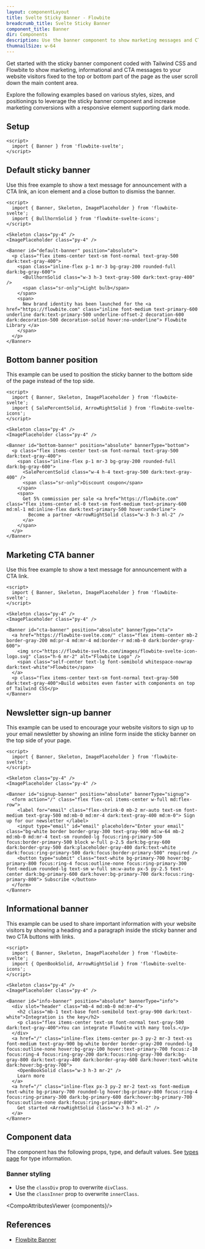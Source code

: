 ```yaml
---
layout: componentLayout
title: Svelte Sticky Banner - Flowbite
breadcrumb_title: Svelte Sticky Banner
component_title: Banner
dir: Components
description: Use the banner component to show marketing messages and CTA buttons at the top or bottom side of your website based on the utility classes from Tailwind CSS
thumnailSize: w-64
---
```


<script>
  import { TableProp, TableDefaultRow, CompoAttributesViewer } from '../../utils'
  import { P, A } from '$lib'
  const components = 'Banner'
</script>

Get started with the sticky banner component coded with Tailwind CSS and Flowbite to show marketing, informational and CTA messages to your website visitors fixed to the top or bottom part of the page as the user scroll down the main content area.

Explore the following examples based on various styles, sizes, and positionings to leverage the sticky banner component and increase marketing conversions with a responsive element supporting dark mode.

## Setup

```svelte example hideOutput
<script>
  import { Banner } from 'flowbite-svelte';
</script>
```

## Default sticky banner

Use this free example to show a text message for announcement with a CTA link, an icon element and a close button to dismiss the banner.

```svelte example class="flex flex-col relative"
<script>
  import { Banner, Skeleton, ImagePlaceholder } from 'flowbite-svelte';
  import { BullhornSolid } from 'flowbite-svelte-icons';
</script>

<Skeleton class="py-4" />
<ImagePlaceholder class="py-4" />

<Banner id="default-banner" position="absolute">
  <p class="flex items-center text-sm font-normal text-gray-500 dark:text-gray-400">
    <span class="inline-flex p-1 mr-3 bg-gray-200 rounded-full dark:bg-gray-600">
      <BullhornSolid class="w-3 h-3 text-gray-500 dark:text-gray-400" />
      <span class="sr-only">Light bulb</span>
    </span>
    <span>
      New brand identity has been launched for the <a href="https://flowbite.com" class="inline font-medium text-primary-600 underline dark:text-primary-500 underline-offset-2 decoration-600 dark:decoration-500 decoration-solid hover:no-underline"> Flowbite Library </a>
    </span>
  </p>
</Banner>
```

## Bottom banner position

This example can be used to position the sticky banner to the bottom side of the page instead of the top side.

```svelte example class="flex flex-col relative"
<script>
  import { Banner, Skeleton, ImagePlaceholder } from 'flowbite-svelte';
  import { SalePercentSolid, ArrowRightSolid } from 'flowbite-svelte-icons';
</script>

<Skeleton class="py-4" />
<ImagePlaceholder class="py-4" />

<Banner id="bottom-banner" position="absolute" bannerType="bottom">
  <p class="flex items-center text-sm font-normal text-gray-500 dark:text-gray-400">
    <span class="inline-flex p-1 mr-3 bg-gray-200 rounded-full dark:bg-gray-600">
      <SalePercentSolid class="w-4 h-4 text-gray-500 dark:text-gray-400" />
      <span class="sr-only">Discount coupon</span>
    </span>
    <span>
      Get 5% commission per sale <a href="https://flowbite.com" class="flex items-center ml-0 text-sm font-medium text-primary-600 md:ml-1 md:inline-flex dark:text-primary-500 hover:underline">
        Become a partner <ArrowRightSolid class="w-3 h-3 ml-2" />
      </a>
    </span>
  </p>
</Banner>
```

## Marketing CTA banner

Use this free example to show a text message for announcement with a CTA link.

```svelte example class="flex flex-col relative"
<script>
  import { Banner, Skeleton, ImagePlaceholder } from 'flowbite-svelte';
</script>

<Skeleton class="py-4" />
<ImagePlaceholder class="py-4" />

<Banner id="cta-banner" position="absolute" bannerType="cta">
  <a href="https://flowbite-svelte.com/" class="flex items-center mb-2 border-gray-200 md:pr-4 md:mr-4 md:border-r md:mb-0 dark:border-gray-600">
    <img src="https://flowbite-svelte.com/images/flowbite-svelte-icon-logo.svg" class="h-6 mr-2" alt="Flowbite Logo" />
    <span class="self-center text-lg font-semibold whitespace-nowrap dark:text-white">Flowbite</span>
  </a>
  <p class="flex items-center text-sm font-normal text-gray-500 dark:text-gray-400">Build websites even faster with components on top of Tailwind CSS</p>
</Banner>
```

## Newsletter sign-up banner

This example can be used to encourage your website visitors to sign up to your email newsletter by showing an inline form inside the sticky banner on the top side of your page.

```svelte example class="flex flex-col relative" hideResponsiveButtons
<script>
  import { Banner, Skeleton, ImagePlaceholder } from 'flowbite-svelte';
</script>

<Skeleton class="py-4" />
<ImagePlaceholder class="py-4" />

<Banner id="signup-banner" position="absolute" bannerType="signup">
  <form action="/" class="flex flex-col items-center w-full md:flex-row">
    <label for="email" class="flex-shrink-0 mb-2 mr-auto text-sm font-medium text-gray-500 md:mb-0 md:mr-4 dark:text-gray-400 md:m-0"> Sign up for our newsletter </label>
    <input type="email" id="email" placeholder="Enter your email" class="bg-white border border-gray-300 text-gray-900 md:w-64 mb-2 md:mb-0 md:mr-4 text-sm rounded-lg focus:ring-primary-500 focus:border-primary-500 block w-full p-2.5 dark:bg-gray-600 dark:border-gray-500 dark:placeholder-gray-400 dark:text-white dark:focus:ring-primary-500 dark:focus:border-primary-500" required />
    <button type="submit" class="text-white bg-primary-700 hover:bg-primary-800 focus:ring-4 focus:outline-none focus:ring-primary-300 font-medium rounded-lg text-sm w-full sm:w-auto px-5 py-2.5 text-center dark:bg-primary-600 dark:hover:bg-primary-700 dark:focus:ring-primary-800"> Subscribe </button>
  </form>
</Banner>
```

## Informational banner

This example can be used to share important information with your website visitors by showing a heading and a paragraph inside the sticky banner and two CTA buttons with links.

```svelte example class="flex flex-col relative" hideResponsiveButtons
<script>
  import { Banner, Skeleton, ImagePlaceholder } from 'flowbite-svelte';
  import { OpenBookSolid, ArrowRightSolid } from 'flowbite-svelte-icons';
</script>

<Skeleton class="py-4" />
<ImagePlaceholder class="py-4" />

<Banner id="info-banner" position="absolute" bannerType="info">
  <div slot="header" class="mb-4 md:mb-0 md:mr-4">
    <h2 class="mb-1 text-base font-semibold text-gray-900 dark:text-white">Integration is the key</h2>
    <p class="flex items-center text-sm font-normal text-gray-500 dark:text-gray-400">You can integrate Flowbite with many tools.</p>
  </div>
  <a href="/" class="inline-flex items-center px-3 py-2 mr-3 text-xs font-medium text-gray-900 bg-white border border-gray-200 rounded-lg focus:outline-none hover:bg-gray-100 hover:text-primary-700 focus:z-10 focus:ring-4 focus:ring-gray-200 dark:focus:ring-gray-700 dark:bg-gray-800 dark:text-gray-400 dark:border-gray-600 dark:hover:text-white dark:hover:bg-gray-700">
    <OpenBookSolid class="w-3 h-3 mr-2" />
    Learn more
  </a>
  <a href="/" class="inline-flex px-3 py-2 mr-2 text-xs font-medium text-white bg-primary-700 rounded-lg hover:bg-primary-800 focus:ring-4 focus:ring-primary-300 dark:bg-primary-600 dark:hover:bg-primary-700 focus:outline-none dark:focus:ring-primary-800">
    Get started <ArrowRightSolid class="w-3 h-3 ml-2" />
  </a>
</Banner>
```

## Component data

The component has the following props, type, and default values. See [types page](/docs/pages/typescript) for type information.

### Banner styling

- Use the `classDiv` prop to overwrite `divClass`.
- Use the `classInner` prop to overwrite `innerClass`.

<CompoAttributesViewer {components}/>

## References

- [Flowbite Banner](https://flowbite.com/docs/components/banner/)
